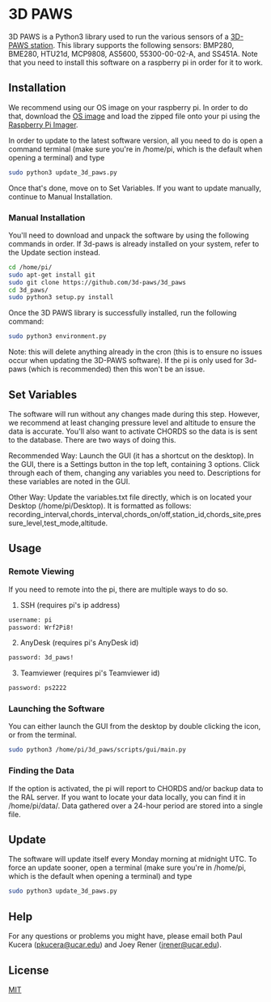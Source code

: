 # 3D PAWS

3D PAWS is a Python3 library used to run the various sensors of a [3D-PAWS station](https://sites.google.com/ucar.edu/3dpaws/home). This library supports the following sensors: BMP280, BME280, HTU21d, MCP9808, AS5600, 55300-00-02-A, and SS451A. Note that you need to install this software on a raspberry pi in order for it to work.

## Installation
We recommend using our OS image on your raspberry pi. In order to do that, download the [OS image](https://drive.google.com/file/d/1cMh5CbSSyAjFs-N96DbZOGF94u9en5ae/view?usp=share_link) and load the zipped file onto your pi using the [Raspberry Pi Imager](https://www.raspberrypi.com/software/). 

In order to update to the latest software version, all you need to do is open a command terminal (make sure you're in /home/pi, which is the default when opening a terminal) and type

```bash
sudo python3 update_3d_paws.py
```

Once that's done, move on to Set Variables. If you want to update manually, continue to Manual Installation. 

### Manual Installation
You'll need to download and unpack the software by using the following commands in order. If 3d-paws is already installed on your system, refer to the Update section instead.

```bash
cd /home/pi/
sudo apt-get install git
sudo git clone https://github.com/3d-paws/3d_paws
cd 3d_paws/
sudo python3 setup.py install
```

Once the 3D PAWS library is successfully installed, run the following command:
```bash
sudo python3 environment.py
```
Note: this will delete anything already in the cron (this is to ensure no issues occur when updating the 3D-PAWS software). If the pi is only used for 3d-paws (which is recommended) then this won't be an issue. 

## Set Variables
The software will run without any changes made during this step. However, we recommend at least changing pressure level and altitude to ensure the data is accurate. You'll also want to activate CHORDS so the data is is sent to the database. There are two ways of doing this.

Recommended Way: Launch the GUI (it has a shortcut on the desktop). In the GUI, there is a Settings button in the top left, containing 3 options. Click through each of them, changing any variables you need to. Descriptions for these variables are noted in the GUI.  

Other Way: Update the variables.txt file directly, which is on located your Desktop (/home/pi/Desktop). It is formatted as follows: recording_interval,chords_interval,chords_on/off,station_id,chords_site,pressure_level,test_mode,altitude. 

## Usage
### Remote Viewing
If you need to remote into the pi, there are multiple ways to do so.

1. SSH (requires pi's ip address)
```bash
username: pi
password: Wrf2Pi8!
```

2. AnyDesk (requires pi's AnyDesk id)
```bash
password: 3d_paws!
```

3. Teamviewer (requires pi's Teamviewer id)
```bash
password: ps2222
```

### Launching the Software
You can either launch the GUI from the desktop by double clicking the icon, or from the terminal.
```bash
sudo python3 /home/pi/3d_paws/scripts/gui/main.py
```
### Finding the Data
If the option is activated, the pi will report to CHORDS and/or backup data to the RAL server. If you want to locate your data locally, you can find it in /home/pi/data/. Data gathered over a 24-hour period are stored into a single file.

## Update
The software will update itself every Monday morning at midnight UTC. To force an update sooner, open a terminal (make sure you're in /home/pi, which is the default when opening a terminal) and type 

```bash
sudo python3 update_3d_paws.py
```

## Help
For any questions or problems you might have, please email both Paul Kucera (pkucera@ucar.edu) and Joey Rener (jrener@ucar.edu).

## License
[MIT](https://choosealicense.com/licenses/mit/)